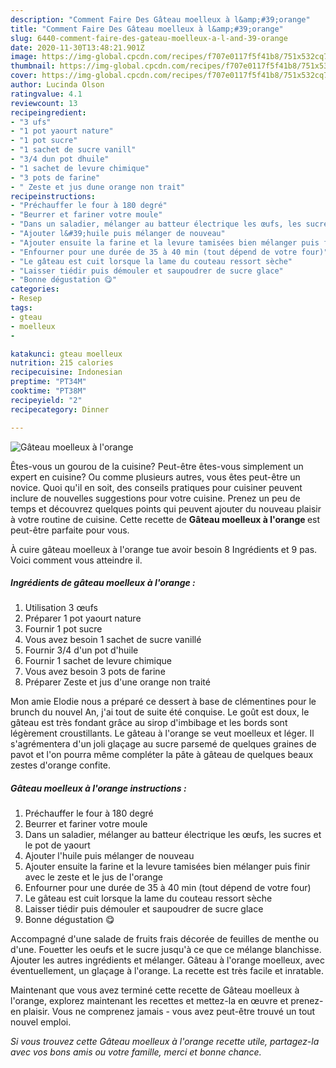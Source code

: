 ```yaml
---
description: "Comment Faire Des Gâteau moelleux à l&amp;#39;orange"
title: "Comment Faire Des Gâteau moelleux à l&amp;#39;orange"
slug: 6440-comment-faire-des-gateau-moelleux-a-l-and-39-orange
date: 2020-11-30T13:48:21.901Z
image: https://img-global.cpcdn.com/recipes/f707e0117f5f41b8/751x532cq70/gateau-moelleux-a-lorange-photo-principale-de-la-recette.jpg
thumbnail: https://img-global.cpcdn.com/recipes/f707e0117f5f41b8/751x532cq70/gateau-moelleux-a-lorange-photo-principale-de-la-recette.jpg
cover: https://img-global.cpcdn.com/recipes/f707e0117f5f41b8/751x532cq70/gateau-moelleux-a-lorange-photo-principale-de-la-recette.jpg
author: Lucinda Olson
ratingvalue: 4.1
reviewcount: 13
recipeingredient:
- "3 ufs"
- "1 pot yaourt nature"
- "1 pot sucre"
- "1 sachet de sucre vanill"
- "3/4 dun pot dhuile"
- "1 sachet de levure chimique"
- "3 pots de farine"
- " Zeste et jus dune orange non trait"
recipeinstructions:
- "Préchauffer le four à 180 degré"
- "Beurrer et fariner votre moule"
- "Dans un saladier, mélanger au batteur électrique les œufs, les sucres et le pot de yaourt"
- "Ajouter l&#39;huile puis mélanger de nouveau"
- "Ajouter ensuite la farine et la levure tamisées bien mélanger puis finir avec le zeste et le jus de l&#39;orange"
- "Enfourner pour une durée de 35 à 40 min (tout dépend de votre four)"
- "Le gâteau est cuit lorsque la lame du couteau ressort sèche"
- "Laisser tiédir puis démouler et saupoudrer de sucre glace"
- "Bonne dégustation 😋"
categories:
- Resep
tags:
- gteau
- moelleux
- 

katakunci: gteau moelleux  
nutrition: 215 calories
recipecuisine: Indonesian
preptime: "PT34M"
cooktime: "PT38M"
recipeyield: "2"
recipecategory: Dinner

---
```



![Gâteau moelleux à l&#39;orange](https://img-global.cpcdn.com/recipes/f707e0117f5f41b8/751x532cq70/gateau-moelleux-a-lorange-photo-principale-de-la-recette.jpg)

Êtes-vous un gourou de la cuisine? Peut-être êtes-vous simplement un expert en cuisine? Ou comme plusieurs autres, vous êtes peut-être un novice. Quoi qu'il en soit, des conseils pratiques pour cuisiner peuvent inclure de nouvelles suggestions pour votre cuisine. Prenez un peu de temps et découvrez quelques points qui peuvent ajouter du nouveau plaisir à votre routine de cuisine. Cette recette de <strong> Gâteau moelleux à l&#39;orange </strong> est peut-être parfaite pour vous.

<!--inarticleads1-->

À cuire gâteau moelleux à l&#39;orange tue avoir besoin 8 Ingrédients et 9 pas. Voici comment vous atteindre il.

##### Ingrédients de gâteau moelleux à l&#39;orange :

1. Utilisation 3 œufs
1. Préparer 1 pot yaourt nature
1. Fournir 1 pot sucre
1. Vous avez besoin 1 sachet de sucre vanillé
1. Fournir 3/4 d&#39;un pot d&#39;huile
1. Fournir 1 sachet de levure chimique
1. Vous avez besoin 3 pots de farine
1. Préparer  Zeste et jus d&#39;une orange non traité


Mon amie Elodie nous a préparé ce dessert à base de clémentines pour le brunch du nouvel An, j&#39;ai tout de suite été conquise. Le goût est doux, le gâteau est très fondant grâce au sirop d&#39;imbibage et les bords sont légèrement croustillants. Le gâteau à l&#39;orange se veut moelleux et léger. Il s&#39;agrémentera d&#39;un joli glaçage au sucre parsemé de quelques graines de pavot et l&#39;on pourra même compléter la pâte à gâteau de quelques beaux zestes d&#39;orange confite. 

<!--inarticleads2-->

##### Gâteau moelleux à l&#39;orange instructions :

1. Préchauffer le four à 180 degré
1. Beurrer et fariner votre moule
1. Dans un saladier, mélanger au batteur électrique les œufs, les sucres et le pot de yaourt
1. Ajouter l&#39;huile puis mélanger de nouveau
1. Ajouter ensuite la farine et la levure tamisées bien mélanger puis finir avec le zeste et le jus de l&#39;orange
1. Enfourner pour une durée de 35 à 40 min (tout dépend de votre four)
1. Le gâteau est cuit lorsque la lame du couteau ressort sèche
1. Laisser tiédir puis démouler et saupoudrer de sucre glace
1. Bonne dégustation 😋


Accompagné d&#39;une salade de fruits frais décorée de feuilles de menthe ou d&#39;une. Fouetter les oeufs et le sucre jusqu&#39;à ce que ce mélange blanchisse. Ajouter les autres ingrédients et mélanger. Gâteau à l&#39;orange moelleux, avec éventuellement, un glaçage à l&#39;orange. La recette est très facile et inratable. 

<!--inarticleads1-->

<p>
Maintenant que vous avez terminé cette recette de Gâteau moelleux à l&#39;orange, explorez maintenant les recettes et mettez-la en œuvre et prenez-en plaisir. Vous ne comprenez jamais - vous avez peut-être trouvé un tout nouvel emploi.
</p>

<p>
<i>Si vous trouvez cette Gâteau moelleux à l&#39;orange recette utile, partagez-la avec vos bons amis ou votre famille, merci et bonne chance.</i>
</p>
